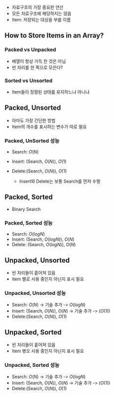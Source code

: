 
- 자료구조의 가장 중요한 연산
- 모든 자료구조에 해당하지는 않음
- Item: 저장되는 대상을 부를 이름




## How to Store Items in an Array?

### Packed vs Unpacked
- 배열이 항상 가득 찬 것은 아님
- 빈 자리를 한 쪽으로 모은다?
### Sorted vs Unsorted
- Item들이 정렬된 상태를 유지하느냐 아니냐


## Packed, Unsorted
- 아마도 가장 간단한 방법
- Item의 개수를 표시하는 변수가 따로 필요


### Packed, UnSorted 성능
- Search: $O(N)$
- Insert: (Search, $O(N)$), $O(1)$
- Delete:(Search, $O(N)$), $O(1)$

	- Insert와 Delete는 보통 Search를 먼저 수행


## Packed, Sorted
- Binary Search


### Packed, Sorted 성능

- Search: $O(log N)$
- Insert: (Search, $O(log N)$), $O(N)$
- Delete: (Search, $O(log N)$), $O(N)$



## Unpacked, Unsorted
- 빈 자리들이 흩어져 있음
- Item 별로 사용 중인지 아닌지 표시 필요

### Unpacked, Unsorted 성능
- Search: $O(N)$ -> 기술 추가 -> $O(log N)$
- Insert: (Search, $O(N)$), $O(N)$ -> 기술 추가 -> $(O(1))$
- Delete:(Search, $O(N)$), $O(1)$


## Unpacked, Sorted
- 빈 자리들이 흩어져 있음
- Item 병오 사용 중인지 아닌지 표시 필요

### Unpacked, Sorted 성능
- Search: $O(N)$ -> 기술 추가 -> $O(log N)$
- Insert: (Search, $O(N)$), $O(N)$ -> 기술 추가 -> $(O(1))$
- Delete:(Search, $O(N)$), $O(1)$
